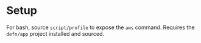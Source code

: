 Setup
=====

For bash, source `script/profile` to expose the `aws` command.  Requires the
`defn/app` project installed and sourced.


